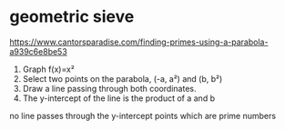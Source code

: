 
# geometric sieve

https://www.cantorsparadise.com/finding-primes-using-a-parabola-a939c6e8be53

1. Graph f(x)=x²
2. Select two points on the parabola, (-a, a²) and (b, b²)
3. Draw a line passing through both coordinates.
4.  The y-intercept of the line is the product of a and b

no line passes through the y-intercept points which are prime numbers
